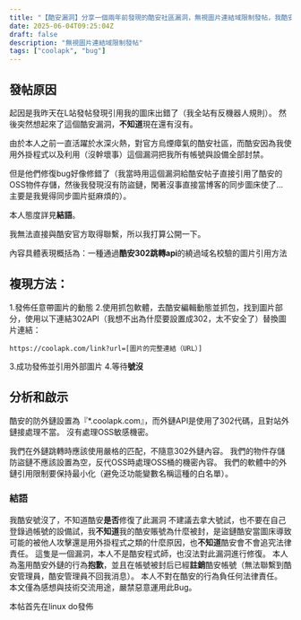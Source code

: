 ```yaml
---
title: "【酷安漏洞】分享一個兩年前發現的酷安社區漏洞，無視圖片連結域限制發帖，我酷安號沒了"
date: 2025-06-04T09:25:04Z
draft: false
description: "無視圖片連結域限制發帖"
tags: ["coolapk", "bug"]
---
```


## 發帖原因
起因是我昨天在L站發帖發現引用我的圖床出錯了（我全站有反機器人規則）。 然後突然想起來了這個酷安漏洞，**不知道**現在還有沒有。

由於本人之前一直活躍於水深火熱，對官方烏煙瘴氣的酷安社區，而酷安因為我使用外掛程式以及利用（沒幹壞事）這個漏洞把我所有帳號與設備全部封禁。

但是他們修復bug好像修錯了（我當時用這個漏洞給酷安帖子直接引用了酷安的OSS物件存儲，然後我發現沒有防盜鏈，閑著沒事直接當博客的同步圖床使了... 主要是我覺得同步圖片挺麻煩的）。

本人態度詳見**結語**。

我無法直接與酷安官方取得聯繫，所以我打算公開一下。

內容具體表現概括為：一種通過**酷安302跳轉api**的繞過域名校驗的圖片引用方法

## 複現方法：
1.發佈任意帶圖片的動態
2.使用抓包軟體，去酷安編輯動態並抓包，找到圖片部分，使用以下連結302API（我想不出為什麼要設置成302，太不安全了）替換圖片連結：

```
https://coolapk.com/link?url=[圖片的完整連結（URL）]
```

3.成功發佈並引用外部圖片
4.等待**號沒**

## 分析和啟示
酷安的防外鏈設置為『*.coolapk.com』，而外鏈API是使用了302代碼，且對站外鏈接處理不當。 沒有處理OSS敏感機密。

我們在外鏈跳轉時應該使用嚴格的匹配，不隨意302外鏈內容。 我們的物件存儲防盜鏈不應該設置為空，反代OSS時處理OSS桶的機密內容。 我們的軟體中的外鏈引用限制要保持最小化（避免泛功能變數名稱這種的白名單）。

### 結語
我酷安號沒了，不知道酷安**是否**修復了此漏洞
不建議去拿大號試，也不要在自己登錄過帳號的設備試，我**不知道**我的酷安賬號為什麼被封，是盜鏈酷安當圖床導致可能的被他人攻擊還是用外掛程式之類的什麼原因，也**不知道**酷安會不會追究法律責任。 這隻是一個漏洞，本人不是酷安程式師，也沒法對此漏洞進行修復。 本人為濫用酷安外鏈的行為**抱歉**，並且在帳號被封后已經**註銷**酷安帳號（無法聯繫到酷安管理員，酷安管理員不回我消息）。 本人不對在酷安的行為負任何法律責任。 本文僅為感想與技術交流用途，嚴禁惡意運用此Bug。

本帖首先在linux do發佈